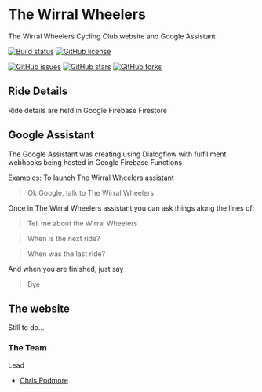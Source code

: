 # The Wirral Wheelers
The Wirral Wheelers Cycling Club website and Google Assistant

[![Build status](https://ci.appveyor.com/api/projects/status/i3vhm8dpnubf08yg/branch/master?svg=true)](https://ci.appveyor.com/project/cjp666/thewirralwheelers/branch/master)
[![GitHub license](https://img.shields.io/badge/license-Apache%202-blue.svg)](https://raw.githubusercontent.com/cjp666/TheWirralWheelers/master/LICENSE)

[![GitHub issues](https://img.shields.io/github/issues/cjp666/TheWirralWheelers.svg)](https://github.com/cjp666/TheWirralWheelers/issues)
[![GitHub stars](https://img.shields.io/github/stars/cjp666/TheWirralWheelers.svg)](https://github.com/cjp666/TheWirralWheelers/stargazers)
[![GitHub forks](https://img.shields.io/github/forks/cjp666/TheWirralWheelers.svg)](https://github.com/cjp666/TheWirralWheelers/network)

## Ride Details
Ride details are held in Google Firebase Firestore

## Google Assistant
The Google Assistant was creating using Dialogflow with fulfillment webhooks being hosted in Google Firebase Functions

Examples:
To launch The Wirral Wheelers assistant
> Ok Google, talk to The Wirral Wheelers

Once in The Wirral Wheelers assistant you can ask things along the lines of:
> Tell me about the Wirral Wheelers

> When is the next ride?

> When was the last ride?

And when you are finished, just say
> Bye

## The website
Still to do...

### The Team
Lead
- [Chris Podmore](https://github/cjp666)
